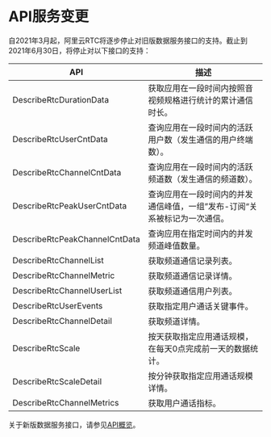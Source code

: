 # API服务变更

自2021年3月起，阿里云RTC将逐步停止对旧版数据服务接口的支持。截止到2021年6月30日，将停止对以下接口的支持：

|API|描述|
|---|--|
|DescribeRtcDurationData|获取应用在一段时间内按照音视频规格进行统计的累计通信时长。|
|DescribeRtcUserCntData|查询应用在一段时间内的活跃用户数（发生通信的用户终端数）。|
|DescribeRtcChannelCntData|查询应用在一段时间内的活跃频道数（发生通信的频道数）。|
|DescribeRtcPeakUserCntData|查询应用在一段时间内的并发通信峰值，一组”发布-订阅“关系被标记为一次通信。|
|DescribeRtcPeakChannelCntData|查询应用在指定时间内的并发频道峰值数量。|
|DescribeRtcChannelList|获取频道通信记录列表。|
|DescribeRtcChannelMetric|获取频道通信记录详情。|
|DescribeRtcChannelUserList|获取频道通信用户列表。|
|DescribeRtcUserEvents|获取指定用户通话关键事件。|
|DescribeRtcChannelDetail|获取频道详情。|
|DescribeRtcScale|按天获取指定应用通话规模，在每天0点完成前一天的数据统计。|
|DescribeRtcScaleDetail|按分钟获取指定应用通话规模详情。|
|DescribeRtcChannelMetrics|获取用户通话指标。|

关于新版数据服务接口，请参见[API概览](/cn.zh-CN/数据服务API/API概览.md)。

